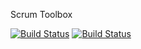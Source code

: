 Scrum Toolbox

[![Build Status](https://travis-ci.org/iMRIC/scrum-tools.svg?branch=twitter-board)](https://travis-ci.org/iMRIC/scrum-tools)
[![Build Status](https://scrutinizer-ci.com/g/iMRIC/scrum-tools/badges/quality-score.png?b=twitter-board)](https://scrutinizer-ci.com/g/iMRIC/scrum-tools)
